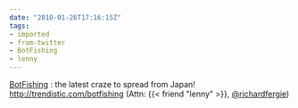 ```yaml
---
date: "2010-01-26T17:16:15Z"
tags:
- imported
- from-twitter
- BotFishing
- lenny
---
```

[BotFishing](/tags/botfishing) : the latest craze to spread from Japan\! http://trendistic.com/botfishing \(Attn: {{< friend "lenny" >}}, [@richardfergie](https://twitter.com/richardfergie)\)
